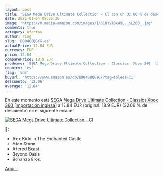 ```yaml
---
layout: post
title: 'SEGA Mega Drive Ultimate Collection - Cl con un 32.06 % de descuento'
date: 2021-01-04 09:56:36
image: 'https://m.media-amazon.com/images/I/61UYVkBx49L._SL200_.jpg'
comments: true
category: ofertas
author: ring
slug: 'B004G8QGYG-es'
actualPrice: 12.84 EUR
currency: EUR
price: 12.84
comparePrice: 18.9 EUR
prodname: 'SEGA Mega Drive Ultimate Collection - Classics  Xbox 360  [Importación inglesa]'
country: 'es'
flag: '🇪🇸'
buyurl: 'https://www.amazon.es/dp/B004G8QGYG/?tag=tolees-21'
descuento: '32.06'
average: '12.84'
---
```


En este momento está [SEGA Mega Drive Ultimate Collection - Classics  Xbox 360  [Importación inglesa]](https://www.amazon.es/dp/B004G8QGYG/?tag=tolees-21) a 12.84 EUR (original: 18.9 EUR) (32.06 %  de descuento) en el siguiente enlace!

[![SEGA Mega Drive Ultimate Collection - Cl](https://m.media-amazon.com/images/I/61UYVkBx49L._SL200_.jpg)](https://www.amazon.es/dp/B004G8QGYG/?tag=tolees-21)

🔎:

- Alex Kidd In The Enchanted Castle
- Alien Storm
- Altered Beast
- Beyond Oasis
- Bonanza Bros.

[Aquí!!!](https://www.amazon.es/dp/B004G8QGYG/?tag=tolees-21)
